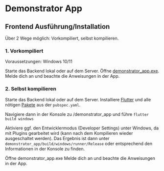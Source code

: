 # Demonstrator App

## Frontend Ausführung/Installation

Über 2 Wege möglich: Vorkompiliert, selbst kompilieren.

### 1. Vorkompiliert

Voraussetzungen: Windows 10/11

Starte das Backend lokal oder auf dem Server.
Öffne [demonstrator_app.exe](demonstrator_app/Releases/ReleasePhase1/demonstrator_app.exe).
Melde dich an und beachte die Anweisungen in der App.

### 2. Selbst kompilieren

Starte das Backend lokal oder auf dem Server.
Installiere [Flutter](https://docs.flutter.dev/get-started/install/windows/desktop) und alle nötigen [Pakete](https://docs.flutter.dev/packages-and-plugins/using-packages) aus der `pubspec.yaml`.

Navigiere dann in der Konsole zu /demonstrator_app und führe `flutter build windows`

Aktiviere ggf. den Entwicklermodus (Developer Settings) unter Windows, da mit Plugins gearbeitet wird (kann nach dem Kompilieren wieder ausgeschaltet werden).
Das Ergebnis ist dann unter `demonstrator_app/build/windows/runner/Release` oder entsprechend den Informationen in der Konsole zu finden.

Öffne demonstrator_app.exe
Melde dich an und beachte die Anweisungen in der App.


